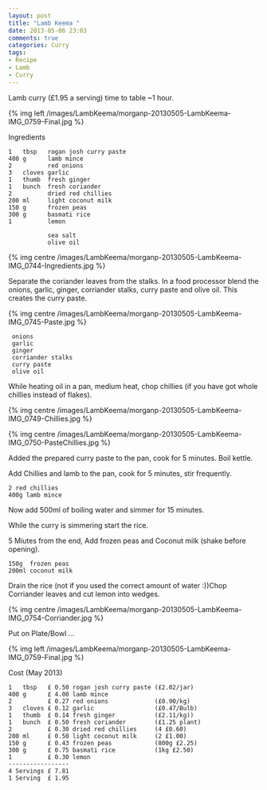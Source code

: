 ```yaml
---
layout: post
title: "Lamb Keema "
date: 2013-05-06 23:03
comments: true
categories: Curry
tags: 
- Recipe
- Lamb
- Curry
---
```


Lamb curry (£1.95 a serving) time to table ~1 hour.

{% img left /images/LambKeema/morganp-20130505-LambKeema-IMG_0759-Final.jpg %}


Ingredients

    1   tbsp   rogan josh curry paste
    400 g      lamb mince
    2          red onions
    3   cloves garlic
    1   thumb  fresh ginger
    1   bunch  fresh coriander
    2          dried red chillies
    200 ml     light coconut milk
    150 g      frozen peas
    300 g      basmati rice
    1          lemon

               sea salt
               olive oil

{% img centre /images/LambKeema/morganp-20130505-LambKeema-IMG_0744-Ingredients.jpg %}

Separate the coriander leaves from the stalks. In a food processor blend the onions, garlic, ginger, corriander stalks, curry paste and olive oil. This creates the curry paste.

{% img centre /images/LambKeema/morganp-20130505-LambKeema-IMG_0745-Paste.jpg %}

     onions
     garlic
     ginger
     corriander stalks
     curry paste
     olive oil


While heating oil in a pan, medium heat, chop chillies (if you have got whole chillies instead of flakes).

{% img centre /images/LambKeema/morganp-20130505-LambKeema-IMG_0749-Chillies.jpg %}

{% img centre /images/LambKeema/morganp-20130505-LambKeema-IMG_0750-PasteChillies.jpg %}

Added the prepared curry paste to the pan, cook for 5 minutes. Boil kettle.

Add Chillies and lamb to the pan, cook for 5 minutes, stir frequently. 

    2 red chillies
    400g lamb mince

Now add 500ml of boiling water and simmer for 15 minutes.

While the curry is simmering start the rice.

5 Miutes from the end, Add frozen peas and Coconut milk (shake before opening).

    150g  frozen peas
    200ml coconut milk

Drain the rice (not if you used the correct amount of water :))Chop Corriander leaves and cut lemon into wedges.


{% img centre /images/LambKeema/morganp-20130505-LambKeema-IMG_0754-Corriander.jpg %}

Put on Plate/Bowl ...

{% img left /images/LambKeema/morganp-20130505-LambKeema-IMG_0759-Final.jpg %}


Cost (May 2013)

    1   tbsp   £ 0.50 rogan josh curry paste (£2.02/jar)
    400 g      £ 4.00 lamb mince             
    2          £ 0.27 red onions             (£0.90/kg)            
    3   cloves £ 0.12 garlic                 (£0.47/Bulb)            
    1   thumb  £ 0.14 fresh ginger           (£2.11/kg))             
    1   bunch  £ 0.50 fresh coriander        (£1.25 plant)     
    2          £ 0.30 dried red chillies     (4 £0.60)
    200 ml     £ 0.50 light coconut milk     (2 £1.00)       
    150 g      £ 0.43 frozen peas            (800g £2.25)      
    300 g      £ 0.75 basmati rice           (1kg £2.50)           
    1          £ 0.30 lemon                      
    -----------------
    4 Servings £ 7.81
    1 Serving  £ 1.95


